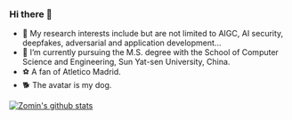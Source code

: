 ### Hi there 👋

- 🔭 My research interests include but are not limited to AIGC, AI security, deepfakes, adversarial and application development...
- 🌱 I’m currently pursuing the M.S. degree with the School of Computer Science and Engineering, Sun Yat-sen University, China.
- ⚽ A fan of Atletico Madrid.
- 🐕 The avatar is my dog.
  
[![Zomin's github stats](https://github-readme-stats.vercel.app/api?username=ZOMIN28&show_icons=true&theme=radical "![Zomin's github stats")](https://github.com/anuraghazra/github-readme-stats)
